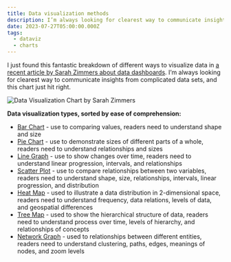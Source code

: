 ```yaml
---
title: Data visualization methods
description: I’m always looking for clearest way to communicate insights from complicated data sets, and this chart just hit right.
date: 2023-07-27T05:00:00.000Z
tags:
  - dataviz
  - charts
---
```

I just found this fantastic breakdown of different ways to visualize data in [a recent article by Sarah Zimmers about data dashboards](https://uxdesign.cc/are-data-dashboards-vanity-projects-e19929bb1c41). I’m always looking for clearest way to communicate insights from complicated data sets, and this chart just hit right.

![Data Visualization Chart by Sarah Zimmers](https://practicaldesignsystems.com/assets/i/post-data-viz-methods.png)

**Data visualization types, sorted by ease of comprehension:**

- [Bar Chart](https://chartio.com/learn/charts/bar-chart-complete-guide/) - use to comparing values, readers need to understand shape and size
- [Pie Chart](https://chartio.com/learn/charts/pie-chart-complete-guide/) - use to demonstrate sizes of different parts of a whole, readers need to understand relationships and sizes
- [Line Graph](https://chartio.com/learn/charts/line-chart-complete-guide/) - use to show changes over time, readers need to understand linear progression, intervals, and relationships
- [Scatter Plot](https://chartio.com/learn/charts/what-is-a-scatter-plot/) - use to compare relationships between two variables, readers need to understand shape, size, relationships, intervals, linear progression, and distribution
- [Heat Map](https://chartio.com/learn/charts/heatmap-complete-guide/) - used to illustrate a data distribution in 2-dimensional space, readers need to understand frequency, data relations, levels of data, and geospatial differences
- [Tree Map](https://datavizcatalogue.com/methods/treemap.html) - used to show the hierarchical structure of data, readers need to understand process over time, levels of hierarchy, and relationships of concepts
- [Network Graph](https://datavizcatalogue.com/methods/network_diagram.html) - used to relationships between different entities, readers need to understand clustering, paths, edges, meanings of nodes, and zoom levels